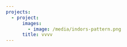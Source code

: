 ```yaml
---
projects:
  - project:
      images:
        - image: /media/indors-pattern.png
      title: vvvv
---
```


